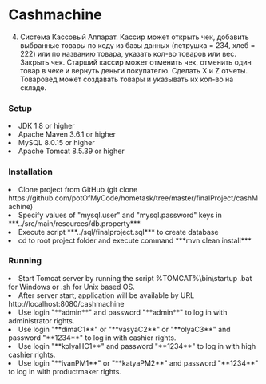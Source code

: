 Cashmachine
==========================
4. Система Кассовый Аппарат. Кассир может открыть чек, добавить
выбранные товары по коду из базы данных (петрушка = 234, хлеб = 222) или
по названию товара, указать кол-во товаров или вес. Закрыть чек. Старший
кассир может отменить чек, отменить один товар в чеке и вернуть деньги
покупателю. Сделать X и Z отчеты. Товаровед может создавать товары и
указывать их кол-во на складе.
### Setup
<li>
     JDK 1.8 or higher
<li>
     Apache Maven 3.6.1 or higher
<li>
     MySQL 8.0.15 or higher
<li>
     Apache Tomcat 8.5.39 or higher
    
### Installation
<li>
     Clone project from GitHub (git clone https://github.com/potOfMyCode/hometask/tree/master/finalProject/cashMachine)
<li>
     Specify values of "mysql.user" and "mysql.password" keys in ***../src/main/resources/db.property***
<li>
     Execute script ***../sql/finalproject.sql*** to create database
<li>
     cd to root project folder and execute command ***mvn clean install***
    
### Running
<li>
    Start Tomcat server by running the script %TOMCAT%\bin\startup .bat for Windows or .sh for Unix based OS.
<li>
    After server start, application will be available by URL http://localhost:8080/cashmachine  
<li>
    Use login "**admin**" and password "**admin**" to log in with administrator rights.
<li>
    Use login "**dimaC1**" or "**vasyaC2**" or "**olyaC3**" and password "**1234**" to log in with cashier rights.
<li>
    Use login "**kolyaHC1**" and password "**1234**" to log in with high cashier rights.
<li>
    Use login "**ivanPM1**" or "**katyaPM2**" and password "**1234**" to log in with productmaker rights.